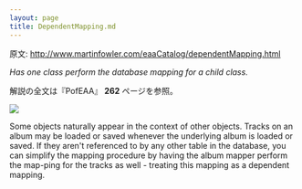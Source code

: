 ```yaml
---
layout: page
title: DependentMapping.md
---
```


原文: http://www.martinfowler.com/eaaCatalog/dependentMapping.html

*Has one class perform the database mapping for a child class.*

解説の全文は『PofEAA』 **262** ページを参照。

![](http://www.martinfowler.com/eaaCatalog/dependentObjectSketch.gif)

Some objects naturally appear in the context of other objects. Tracks on an album may be loaded or saved whenever the underlying album is loaded or saved. If they aren't referenced to by any other table in the database, you can simplify the mapping procedure by having the album mapper perform the map-ping for the tracks as well - treating this mapping as a dependent mapping.
